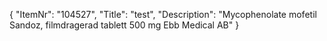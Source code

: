 {
  "ItemNr": "104527",
  "Title": "test",
  "Description": "Mycophenolate mofetil Sandoz, filmdragerad tablett 500 mg Ebb Medical AB"
}